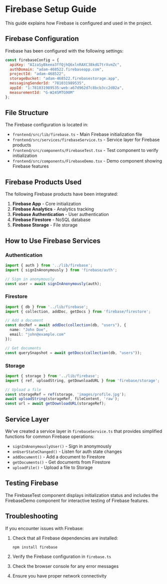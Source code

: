 # Firebase Setup Guide

This guide explains how Firebase is configured and used in the project.

## Firebase Configuration

Firebase has been configured with the following settings:

```javascript
const firebaseConfig = {
  apiKey: "AIzaSyBkeea3ffQjhQ6xlnRAXC38kdG7trXvmZc",
  authDomain: "adam-468522.firebaseapp.com",
  projectId: "adam-468522",
  storageBucket: "adam-468522.firebasestorage.app",
  messagingSenderId: "781031989535",
  appId: "1:781031989535:web:a67d962d7c8bcb3cc2d02a",
  measurementId: "G-W24SMTG90M"
};
```

## File Structure

The Firebase configuration is located in:
- `frontend/src/lib/firebase.ts` - Main Firebase initialization file
- `frontend/src/services/firebaseService.ts` - Service layer for Firebase products
- `frontend/src/components/FirebaseTest.tsx` - Test component to verify initialization
- `frontend/src/components/FirebaseDemo.tsx` - Demo component showing Firebase features

## Firebase Products Used

The following Firebase products have been integrated:

1. **Firebase App** - Core initialization
2. **Firebase Analytics** - Analytics tracking
3. **Firebase Authentication** - User authentication
4. **Firebase Firestore** - NoSQL database
5. **Firebase Storage** - File storage

## How to Use Firebase Services

### Authentication

```typescript
import { auth } from '../lib/firebase';
import { signInAnonymously } from 'firebase/auth';

// Sign in anonymously
const user = await signInAnonymously(auth);
```

### Firestore

```typescript
import { db } from '../lib/firebase';
import { collection, addDoc, getDocs } from 'firebase/firestore';

// Add a document
const docRef = await addDoc(collection(db, "users"), {
  name: "John Doe",
  email: "john@example.com"
});

// Get documents
const querySnapshot = await getDocs(collection(db, "users"));
```

### Storage

```typescript
import { storage } from '../lib/firebase';
import { ref, uploadString, getDownloadURL } from 'firebase/storage';

// Upload a file
const storageRef = ref(storage, 'images/profile.jpg');
await uploadString(storageRef, fileContent, 'raw');
const url = await getDownloadURL(storageRef);
```

## Service Layer

We've created a service layer in `firebaseService.ts` that provides simplified functions for common Firebase operations:

- `signInAnonymouslyUser()` - Sign in anonymously
- `onUserStateChanged()` - Listen for auth state changes
- `addDocument()` - Add a document to Firestore
- `getDocuments()` - Get documents from Firestore
- `uploadFile()` - Upload a file to Storage

## Testing Firebase

The FirebaseTest component displays initialization status and includes the FirebaseDemo component for interactive testing of Firebase features.

## Troubleshooting

If you encounter issues with Firebase:

1. Check that all Firebase dependencies are installed:
   ```bash
   npm install firebase
   ```

2. Verify the Firebase configuration in `firebase.ts`

3. Check the browser console for any error messages

4. Ensure you have proper network connectivity